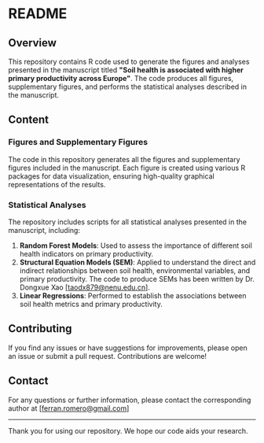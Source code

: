 # README

## Overview

This repository contains R code used to generate the figures and analyses presented in the manuscript titled **"Soil health is associated with higher primary productivity across Europe"**. The code produces all figures, supplementary figures, and performs the statistical analyses described in the manuscript.

## Content

### Figures and Supplementary Figures
The code in this repository generates all the figures and supplementary figures included in the manuscript. Each figure is created using various R packages for data visualization, ensuring high-quality graphical representations of the results.

### Statistical Analyses
The repository includes scripts for all statistical analyses presented in the manuscript, including:

1. **Random Forest Models**: Used to assess the importance of different soil health indicators on primary productivity.
2. **Structural Equation Models (SEM)**: Applied to understand the direct and indirect relationships between soil health, environmental variables, and primary productivity. The code to produce SEMs has been written by Dr. Dongxue Xao [taodx879@nenu.edu.cn].
3. **Linear Regressions**: Performed to establish the associations between soil health metrics and primary productivity.

## Contributing

If you find any issues or have suggestions for improvements, please open an issue or submit a pull request. Contributions are welcome!


## Contact

For any questions or further information, please contact the corresponding author at [ferran.romero@gmail.com]

---

Thank you for using our repository. We hope our code aids your research.
